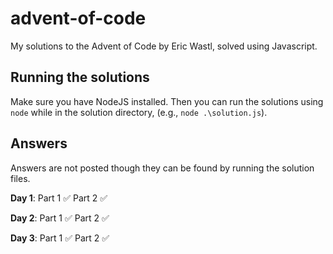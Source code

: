 # advent-of-code
My solutions to the Advent of Code by Eric Wastl, solved using Javascript.

## Running the solutions
Make sure you have NodeJS installed. 
Then you can run the solutions using `node` while in the solution directory, (e.g., `node .\solution.js`).

## Answers
Answers are not posted though they can be found by running the solution files.

**Day 1**: Part 1 ✅ Part 2 ✅

**Day 2**: Part 1 ✅ Part 2 ✅

**Day 3**: Part 1 ✅ Part 2 ✅ 